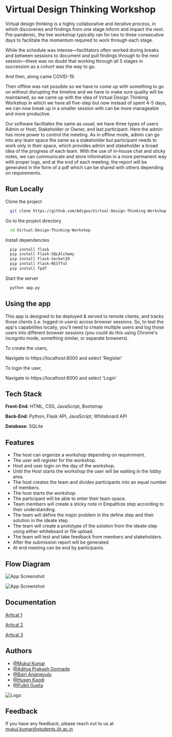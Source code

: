 
# Virtual Design Thinking Workshop

Virtual design thinking is a highly collaborative and iterative process, in which discoveries and findings from one stage inform and impact the next. Pre-pandemic, the live workshop typically ran for two to three consecutive days to facilitate the momentum required to work through each stage.

While the schedule was intense—facilitators often worked during breaks and between sessions to document and pull findings through to the next session—there was no doubt that working through all 5 stages in succession as a cohort was the way to go.

And then, along came COVID-19.

Then offline was not possible so we have to come up with something to go on without disrupting the timeline and we have to make sure quality will be maintained, so we came up with the idea of Virtual Design Thinking Workshop in which we have all five-step but now instead of spent 4-5 days, we can now break up in a smaller session with can be more manageable and more productive.

Our software facilitates the same as usual; we have three types of users Admin or Host, Stakeholder or Owner, and last participant. Here the admin has more power to control the meeting. As in offline mode, admin can go into any team space the same as a stakeholder but participant needs to work only in their space, which provides admin and stakeholder a broad idea of the progress of each team. With the use of in-house chat and sticky notes, we can communicate and store information in a more permanent way with proper logs, and at the end of each meeting, the report will be generated in the form of a pdf which can be shared with others depending on requirements.
## Run Locally

Clone the project

```bash
  git clone https://github.com/Adigoo/Virtual-Design-Thinking-Workshop.git
```

Go to the project directory

```bash
  cd Virtual-Design-Thinking-Workshop
```

Install dependencies

```bash
  pip install flask
  pip install Flask-SQLAlchemy
  pip install Flask-SocketIO
  pip install Flask-RESTful
  pip install fpdf
```

Start the server

```bash
  python app.py
```

## Using the app
This app is designed to be deployed & served to remote clients, and tracks those clients (i.e. logged-in users) across browser sessions. So, to test the app's  capabilities locally, you'll need to create multiple users and log those users into different browser sessions (you could do this using Chrome's incognito mode, something similar, or separate browsers). 

To create the users,

Navigate to https://localhost:8000 and select 'Register'

To login the user,

Navigate to https://localhost:8000 and select 'Login'

## Tech Stack

**Front-End:** HTML, CSS, JavaScript, Bootstrap

**Back-End:** Python, Flask API, JavaScript, Whiteboard API

**Database:** SQLite

## Features

- The host can organize a workshop depending on requirnment.
- The user will register for the workshop.
- Host and user login on the day of the workshop.
- Until the Host starts the workshop the user will be waiting in the lobby area.
- The host creates the team and divides participants into an equal number of members.
- The host starts the workshop.
- The participant will be able to enter their team space.
- Team members will create a sticky note in Empathize step according to their understanding.
- The team will define the major problem in the define step and their solution in the ideate step.
- The team will create a prototype of the solution from the ideate step using either whiteboard or file upload.
- The team will test and take feedback from members and stakeholders.
- After the submission report will be generated
- At end meeting can be end by participants.


## Flow Diagram

![App Screenshot](https://i.ibb.co/Fb4GD9t/image.png)

![App Screenshot](https://i.ibb.co/GnvHvnm/image.png)


## Documentation

[Artical 1](https://drive.google.com/file/d/0B5tEq_Jf3-6oOVk0SWkzM2xmOTg/view?resourcekey=0-gBtx2H9ne8GQnRafv83JMg)

[Artical 2](https://netmind.net/en/design-thinking-in-an-hour-workshop-framework/)

[Artical 3](https://medium.com/windmill-smart-solutions/design-thinking-workshop-step-by-step-guide-428171c2adee)


## Authors

- [@Mukul Kumar](http://github.com/mkk96)
- [@Aditya Prakash Gonnade](https://github.com/Adigoo)
- [@Bairi Anjaneyulu](http://github.com/mkk96)
- [@Husen Kagdi](http://github.com/mkk96)
- [@Pulkit Gupta](http://github.com/mkk96)




![Logo](https://i.ibb.co/tPZ0SGr/logo.png)


## Feedback

If you have any feedback, please reach out to us at mukul.kumar@students.iiit.ac.in

